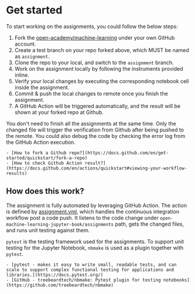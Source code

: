 
# Get started

To start working on the assignments, you could follow the below steps:

1. Fork the [open-academy/machine-learning](https://github.com/open-academy/machine-learning) under your own GitHub account.
2. Create a test branch on your repo forked above, which MUST be named as `assignment`.
3. Clone the repo to your local, and switch to the `assignment` branch.
4. Work on the assignment locally by following the instruments provided inline.
5. Verify your local changes by executing the corresponding notebook cell inside the assignment.
6. Commit & push the local changes to remote once you finish the assignment.
7. A GitHub Action will be triggered automatically, and the result will be shown at your forked repo at Github.

You don't need to finish all the assignments at the same time. Only the changed file will trigger the verification from Github after being pushed to the remote. You could also debug the code by checking the error log from the GitHub Action execution.

```{seealso}
- [How to fork a Github repo?](https://docs.github.com/en/get-started/quickstart/fork-a-repo)
- [How to check Github Action result?](https://docs.github.com/en/actions/quickstart#viewing-your-workflow-results)
```

## How does this work?

The assignment is fully automated by leveraging GitHub Action. The action is defined by [assignment.yml](https://github.com/open-academy/machine-learning/blob/main/.github/workflows/assignment.yml), which handles the continuous integration workflow post a code push. It listens to the code change under `open-machine-learning-jupyter-book/assignments` path, gets the changed files, and runs unit testing against them.

`pytest` is the testing framework used for the assignments. To support unit testing for the Jupyter Notebook, `nbmake` is used as a plugin together with `pytest`.

```{seealso}
- [pytest - makes it easy to write small, readable tests, and can scale to support complex functional testing for applications and libraries.](https://docs.pytest.org/)
- [GitHub - treebeardtech/nbmake: Pytest plugin for testing notebooks](https://github.com/treebeardtech/nbmake)
```
